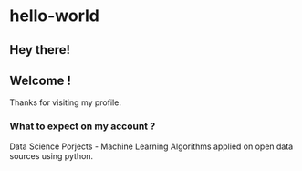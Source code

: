 # hello-world

## Hey there!

## Welcome !
Thanks for visiting my profile.

### What to expect on my account ?
Data Science Porjects - Machine Learning Algorithms applied on open data sources using python.
